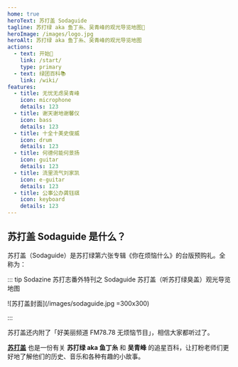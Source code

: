 ```yaml
---
home: true
heroText: 苏打盖 Sodaguide
tagline: 苏打绿 aka 鱼丁糸、吴青峰的观光导览地图🧭
heroImage: /images/logo.jpg
heroAlt: 苏打绿 aka 鱼丁糸、吴青峰的观光导览地图
actions:
  - text: 开始🎸
    link: /start/
    type: primary
  - text: 绿团百科📚
    link: /wiki/
features:
  - title: 无忧无虑吴青峰
    icon: microphone
    details: 123
  - title: 谢天谢地谢馨仪
    icon: bass
    details: 123
  - title: 十全十美史俊威
    icon: drum
    details: 123
  - title: 何德何能何景扬
    icon: guitar
    details: 123
  - title: 流里流气刘家凯
    icon: e-guitar
    details: 123
  - title: 公事公办龚钰祺
    icon: keyboard
    details: 123
---
```


## 苏打盖 Sodaguide 是什么？

苏打盖（Sodaguide）是苏打绿第六张专辑《你在烦恼什么》的台版预购礼。全称为：

::: tip Sodazine 苏打志番外特刊之 Sodaguide 苏打盖（听苏打绿臭盖）观光导览地图

![苏打盖封面](/images/sodaguide.jpg =300x300)

:::

苏打盖还内附了「好美丽频道 FM78.78 无烦恼节目」，相信大家都听过了。

[**苏打盖**](/) 也是一份有关 **苏打绿 aka 鱼丁糸** 和 **吴青峰** 的追星百科，让打粉老师们更好地了解他们的历史、音乐和各种有趣的小故事。
